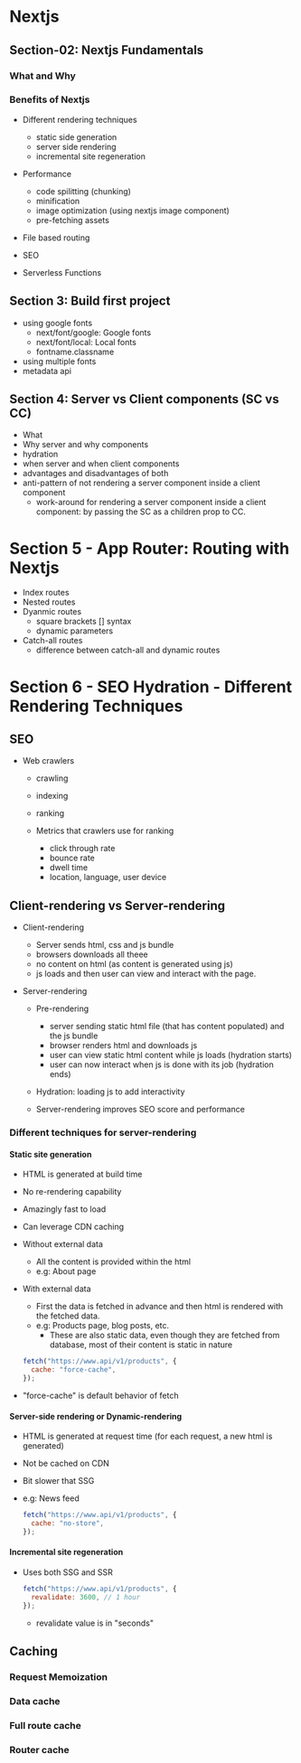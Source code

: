 # Nextjs

## Section-02: Nextjs Fundamentals

### What and Why

### Benefits of Nextjs

- Different rendering techniques

  - static side generation
  - server side rendering
  - incremental site regeneration

- Performance

  - code spilitting (chunking)
  - minification
  - image optimization (using nextjs image component)
  - pre-fetching assets

- File based routing
- SEO
- Serverless Functions

## Section 3: Build first project

- using google fonts
  - next/font/google: Google fonts
  - next/font/local: Local fonts
  - fontname.classname
- using multiple fonts
- metadata api

## Section 4: Server vs Client components (SC vs CC)

- What
- Why server and why components
- hydration
- when server and when client components
- advantages and disadvantages of both
- anti-pattern of not rendering a server component inside a client component
  - work-around for rendering a server component inside a client component: by passing the SC as a children prop to CC.

# Section 5 - App Router: Routing with Nextjs

- Index routes
- Nested routes
- Dyanmic routes
  - square brackets [] syntax
  - dynamic parameters
- Catch-all routes
  - difference between catch-all and dynamic routes

# Section 6 - SEO Hydration - Different Rendering Techniques

## SEO

- Web crawlers

  - crawling
  - indexing
  - ranking

  - Metrics that crawlers use for ranking
    - click through rate
    - bounce rate
    - dwell time
    - location, language, user device

## Client-rendering vs Server-rendering

- Client-rendering

  - Server sends html, css and js bundle
  - browsers downloads all theee
  - no content on html (as content is generated using js)
  - js loads and then user can view and interact with the page.

- Server-rendering

  - Pre-rendering
    - server sending static html file (that has content populated) and the js bundle
    - browser renders html and downloads js
    - user can view static html content while js loads (hydration starts)
    - user can now interact when js is done with its job (hydration ends)
  - Hydration: loading js to add interactivity

  - Server-rendering improves SEO score and performance

### Different techniques for server-rendering

#### Static site generation

- HTML is generated at build time
- No re-rendering capability
- Amazingly fast to load
- Can leverage CDN caching

- Without external data
  - All the content is provided within the html
  - e.g: About page
- With external data

  - First the data is fetched in advance and then html is rendered with the fetched data.
  - e.g: Products page, blog posts, etc.
    - These are also static data, even though they are fetched from database, most of their content is static in nature

  ```js
  fetch("https://www.api/v1/products", {
    cache: "force-cache",
  });
  ```

- "force-cache" is default behavior of fetch

#### Server-side rendering or Dynamic-rendering

- HTML is generated at request time (for each request, a new html is generated)
- Not be cached on CDN
- Bit slower that SSG
- e.g: News feed

  ```js
  fetch("https://www.api/v1/products", {
    cache: "no-store",
  });
  ```

#### Incremental site regeneration

- Uses both SSG and SSR

  ```js
  fetch("https://www.api/v1/products", {
    revalidate: 3600, // 1 hour
  });
  ```

  - revalidate value is in "seconds"

## Caching

### Request Memoization

### Data cache

### Full route cache

### Router cache
